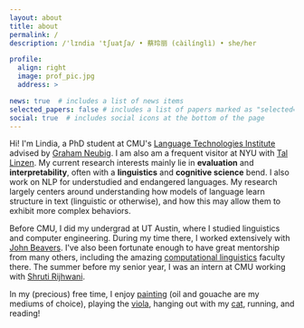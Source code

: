 ```yaml
---
layout: about
title: about
permalink: /
description: /'lɪndia 'tʃuatʃa/ • 蔡玲丽 (càilínglì) • she/her

profile:
  align: right
  image: prof_pic.jpg
  address: >

news: true  # includes a list of news items
selected_papers: false # includes a list of papers marked as "selected={true}"
social: true  # includes social icons at the bottom of the page
---
```

Hi! I'm Lindia, a PhD student at CMU's [Language Technologies Institute](https://www.lti.cs.cmu.edu/) advised by [Graham Neubig](http://www.phontron.com/). I am also am a frequent visitor at NYU with [Tal Linzen](https://tallinzen.net). My current research interests mainly lie in **evaluation** and **interpretability**, often with a **linguistics** and **cognitive science** bend. I also work on NLP for understudied and endangered languages. My research largely centers around understanding how models of language learn structure in text (linguistic or otherwise), and how this may allow them to exhibit more complex behaviors.

Before CMU, I did my undergrad at UT Austin, where I studied linguistics and computer engineering. During my time there, I worked extensively with [John Beavers](https://sites.google.com/a/utexas.edu/jbeavers/). I've also been fortunate enough to have great mentorship from many others, including the amazing [computational linguistics](https://sites.utexas.edu/compling/) faculty there. The summer before my senior year, I was an intern at CMU working with [Shruti Rijhwani](https://shrutirij.github.io/).

In my (precious) free time, I enjoy [painting](https://www.instagram.com/lindiapaints/) (oil and gouache are my mediums of choice), playing the [viola](https://www.youtube.com/watch?v=GxFy7Jtsnhc), hanging out with my [cat](https://imgur.com/v012ZEa), running, and reading!  
